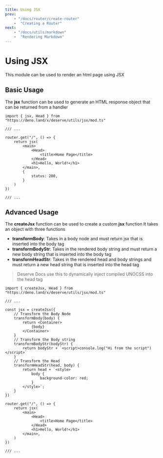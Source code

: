 ```yaml
---
title: Using JSX
prev:
    - "/docs/router/create-router"
    -  "Creating a Router"
next:
    - "/docs/utils/markdown"
    -  "Rendering Markdown"
---
```


# Using JSX
This module can be used to render an html page using JSX

## Basic Usage
The **jsx** function can be used to generate an HTML
response object that can be returned from a handler

```tsx
import { jsx, Head } from "https://deno.land/x/deserve/utils/jsx/mod.ts"

/// ...

router.get("/", () => {
    return jsx(
        <main>
            <Head>
                <title>Home Page</title>
            </Head>
            <h1>Hello, World!</h1>
        </main>,
        {
            status: 200,
        }
    )
})

/// ...
```

## Advanced Usage
The **createJsx** function can be used to create a custom **jsx** function
It takes an object with three functions

- **transformBody**: Takes in a body node and must return jsx that is inserted into the body tag
- **transformBodyStr**: Takes in the rendered body string and must return a new body string that is inserted into the body tag
- **transformHeadStr**: Takes in the rendered head and body strings and must return a new head string that is inserted into the head tag

> Deserve Docs use this to dynamically inject compiled UNOCSS into the head tag

```tsx
import { createJsx, Head } from "https://deno.land/x/deserve/utils/jsx/mod.ts"

/// ...

const jsx = createJsx({
    // Transform the Body Node
    transformBody(body) {
        return <Container>
            {body}
        </Container>
    }
    // Transform the Body string
    transformBodyStr(bodyStr) {
        return bodyStr + `<script>console.log("Hi from the script")</script>`
    }
    // Transform the Head
    transformHeadStr(head, body) {
        return head + `<style>
            body {
                background-color: red;
            }
        </style>`;
    }
})

router.get("/", () => {
    return jsx(
        <main>
            <Head>
                <title>Home Page</title>
            </Head>
            <h1>Hello, World!</h1>
        </main>,
    )
})

/// ...
```